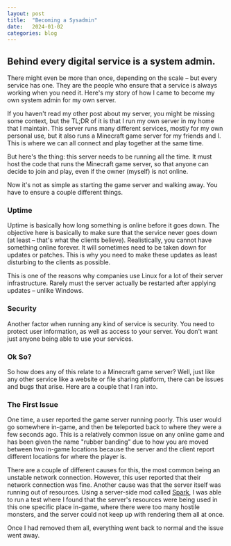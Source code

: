 ```yaml
---
layout: post
title:  "Becoming a Sysadmin"
date:   2024-01-02
categories: blog
---
```


## Behind every digital service is a system admin.

There might even be more than once, depending on the scale – but every service has one. They are the people who ensure that a service is always working when you need it. Here's my story of how I came to become my own system admin for my own server.

If you haven't read my other post about my server, you might be missing some context, but the TL;DR of it is that I run my own server in my home that I maintain. This server runs many different services, mostly for my own personal use, but it also runs a Minecraft game server for my friends and I. This is where we can all connect and play together at the same time.

But here's the thing: this server needs to be running all the time. It must host the code that runs the Minecraft game server, so that anyone can decide to join and play, even if the owner (myself) is not online.

Now it's not as simple as starting the game server and walking away. You have to ensure a couple different things.

### Uptime

Uptime is basically how long something is online before it goes down. The objective here is basically to make sure that the service never goes down (at least – that's what the clients believe). Realistically, you cannot have something online forever. It will sometimes need to be taken down for updates or patches. This is why you need to make these updates as least disturbing to the clients as possible.

This is one of the reasons why companies use Linux for a lot of their server infrastructure. Rarely must the server actually be restarted after applying updates – unlike Windows.

### Security

Another factor when running any kind of service is security. You need to protect user information, as well as access to your server. You don't want just anyone being able to use your services.

### Ok So?

So how does any of this relate to a Minecraft game server? Well, just like any other service like a website or file sharing platform, there can be issues and bugs that arise. Here are a couple that I ran into.

### The First Issue

One time, a user reported the game server running poorly. This user would go somewhere in-game, and then be teleported back to where they were a few seconds ago. This is a relatively common issue on any online game and has been given the name "rubber banding" due to how you are moved between two in-game locations because the server and the client report different locations for where the player is.

There are a couple of different causes for this, the most common being an unstable network connection. However, this user reported that their network connection was fine. Another cause was that the server itself was running out of resources. Using a server-side mod called [Spark](https://www.curseforge.com/minecraft/mc-mods/spark), I was able to run a test where I found that the server's resources were being used in this one specific place in-game, where there were too many hostile monsters, and the server could not keep up with rendering them all at once.

Once I had removed them all, everything went back to normal and the issue went away.
